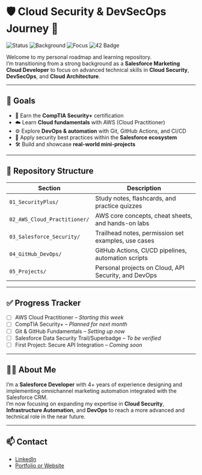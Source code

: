 # 🛡️ Cloud Security & DevSecOps Journey 🚀

![Status](https://img.shields.io/badge/status-getting_started-blue)
![Background](https://img.shields.io/badge/role-Salesforce_Developer-orange)
![Focus](https://img.shields.io/badge/focus-Cloud_Security_&_DevSecOps-purple)
![42 Badge](https://img.shields.io/badge/42-000?logo=42&logoColor=fff&style=for-the-badge)

Welcome to my personal roadmap and learning repository.  
I’m transitioning from a strong background as a **Salesforce Marketing Cloud Developer** to focus on advanced technical skills in **Cloud Security**, **DevSecOps**, and **Cloud Architecture**.

---

## 🎯 Goals

- 🔐 Earn the **CompTIA Security+** certification
- ☁️ Learn **Cloud fundamentals** with AWS (Cloud Practitioner)
- ⚙️ Explore **DevOps & automation** with Git, GitHub Actions, and CI/CD
- 🧩 Apply security best practices within the **Salesforce ecosystem**
- 🛠️ Build and showcase **real-world mini-projects**

---

## 📁 Repository Structure

| Section                     | Description                                           |
|----------------------------|-------------------------------------------------------|
| `01_SecurityPlus/`         | Study notes, flashcards, and practice quizzes         |
| `02_AWS_Cloud_Practitioner/` | AWS core concepts, cheat sheets, and hands-on labs  |
| `03_Salesforce_Security/`  | Trailhead notes, permission set examples, use cases   |
| `04_GitHub_DevOps/`        | GitHub Actions, CI/CD pipelines, automation scripts   |
| `05_Projects/`             | Personal projects on Cloud, API Security, and DevOps  |

---

## ✅ Progress Tracker

- [ ] AWS Cloud Practitioner – *Starting this week*
- [ ] CompTIA Security+ – *Planned for next month*
- [ ] Git & GitHub Fundamentals – *Setting up now*
- [ ] Salesforce Data Security Trail/Superbadge – *To be verified*
- [ ] First Project: Secure API Integration – *Coming soon*

---

## 👨‍💻 About Me

I’m a **Salesforce Developer** with 4+ years of experience designing and implementing omnichannel marketing automation integrated with the Salesforce CRM.  
I’m now focusing on expanding my expertise in **Cloud Security**, **Infrastructure Automation**, and **DevOps** to reach a more advanced and technical role in the near future.

---

## 📫 Contact

- [LinkedIn](https://www.linkedin.com/in/jnataliz/)
- [Portfolio or Website]()
